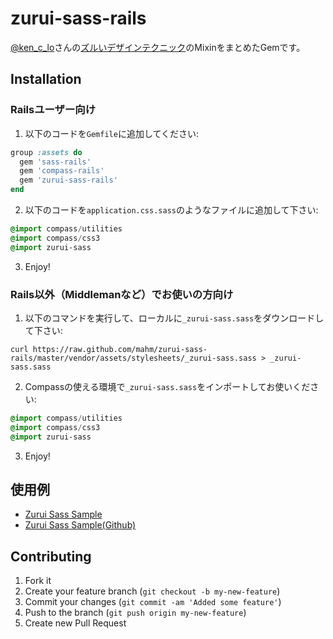 # zurui-sass-rails

[@ken_c_lo](https://twitter.com/ken_c_lo)さんの[ズルいデザインテクニック](https://speakerdeck.com/ken_c_lo/zurui-design)のMixinをまとめたGemです。

## Installation

### Railsユーザー向け

1) 以下のコードを`Gemfile`に追加してください:

```ruby
group :assets do
  gem 'sass-rails'
  gem 'compass-rails'
  gem 'zurui-sass-rails'
end
```

2) 以下のコードを`application.css.sass`のようなファイルに追加して下さい:

```sass
@import compass/utilities
@import compass/css3
@import zurui-sass
```

3) Enjoy!

### Rails以外（Middlemanなど）でお使いの方向け

1) 以下のコマンドを実行して、ローカルに`_zurui-sass.sass`をダウンロードして下さい:

```
curl https://raw.github.com/mahm/zurui-sass-rails/master/vendor/assets/stylesheets/_zurui-sass.sass > _zurui-sass.sass
```

2) Compassの使える環境で`_zurui-sass.sass`をインポートしてお使いください:

```sass
@import compass/utilities
@import compass/css3
@import zurui-sass
```

3) Enjoy!


## 使用例

- [Zurui Sass Sample](http://zurui-sample.herokuapp.com/)
- [Zurui Sass Sample(Github)](http://github.com/mahm/zurui-sample)

## Contributing

1. Fork it
2. Create your feature branch (`git checkout -b my-new-feature`)
3. Commit your changes (`git commit -am 'Added some feature'`)
4. Push to the branch (`git push origin my-new-feature`)
5. Create new Pull Request
